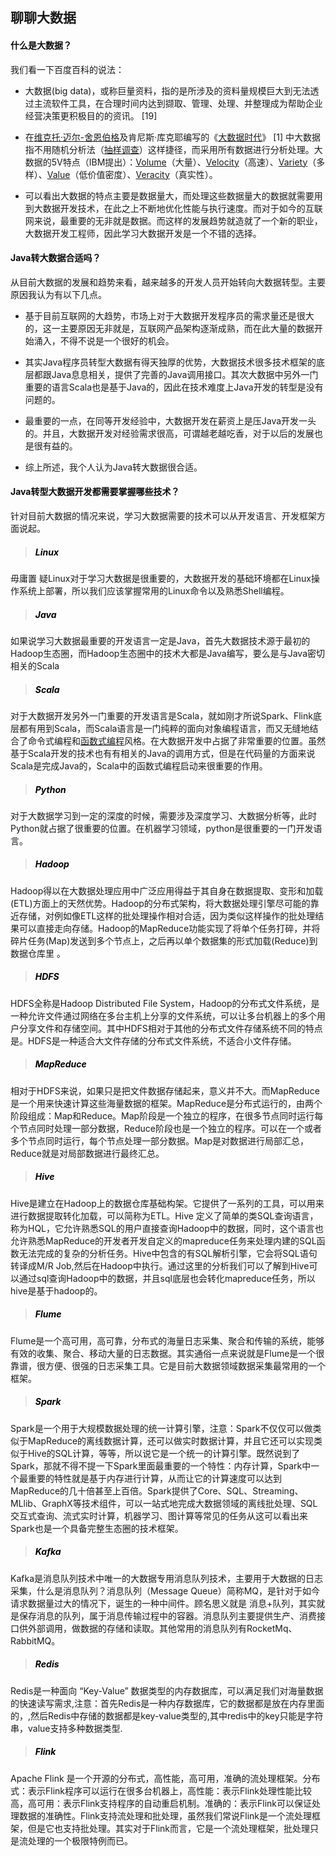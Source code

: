 ## 聊聊大数据

#### <font color=#090909>什么是大数据？</font>

 我们看一下百度百科的说法：

-  大数据(big data)，或称巨量资料，指的是所涉及的资料量规模巨大到无法透过主流软件工具，在合理时间内达到撷取、管理、处理、并整理成为帮助企业经营决策更积极目的的资讯。 [19] 

-  在[维克托·迈尔-舍恩伯格](https://baike.baidu.com/item/维克托·迈尔-舍恩伯格)及肯尼斯·库克耶编写的《[大数据时代](https://baike.baidu.com/item/大数据时代/15434499)》 [1] 中大数据指不用随机分析法（[抽样调查](https://baike.baidu.com/item/抽样调查)）这样捷径，而采用所有数据进行分析处理。大数据的5V特点（IBM提出）：[Volume](https://baike.baidu.com/item/Volume/17610592)（大量）、[Velocity](https://baike.baidu.com/item/Velocity/1398152)（高速）、[Variety](https://baike.baidu.com/item/Variety/191328)（多样）、[Value](https://baike.baidu.com/item/Value/2285610)（低价值密度）、[Veracity](https://baike.baidu.com/item/Veracity/19362178)（真实性）。

-  可以看出大数据的特点主要是数据量大，而处理这些数据量大的数据就需要用到大数据开发技术，在此之上不断地优化性能与执行速度。而对于如今的互联网来说，最重要的无非就是数据。而这样的发展趋势就造就了一个新的职业，大数据开发工程师，因此学习大数据开发是一个不错的选择。

#### <font color=#090909>Java转大数据合适吗？</font>

从目前大数据的发展和趋势来看，越来越多的开发人员开始转向大数据转型。主要原因我认为有以下几点。

-  基于目前互联网的大趋势，市场上对于大数据开发程序员的需求量还是很大的，这一主要原因无非就是，互联网产品架构逐渐成熟，而在此大量的数据开始涌入，不得不说是一个很好的机会。
- 其实Java程序员转型大数据有得天独厚的优势，大数据技术很多技术框架的底层都跟Java息息相关，提供了完善的Java调用接口。其次大数据中另外一门重要的语言Scala也是基于Java的，因此在技术难度上Java开发的转型是没有问题的。
- 最重要的一点，在同等开发经验中，大数据开发在薪资上是压Java开发一头的。并且，大数据开发对经验需求很高，可谓越老越吃香，对于以后的发展也是很有益的。

-  综上所述，我个人认为Java转大数据很合适。

#### <font color=#090909>Java转型大数据开发都需要掌握哪些技术？</font>

针对目前大数据的情况来说，学习大数据需要的技术可以从开发语言、开发框架方面说起。

> ##### <font color=#000000> Linux</font>

毋庸置 疑Linux对于学习大数据是很重要的，大数据开发的基础环境都在Linux操作系统上部署，所以我们应该掌握常用的Linux命令以及熟悉Shell编程。

> ##### <font color=#000000>Java</font>

如果说学习大数据最重要的开发语言一定是Java，首先大数据技术源于最初的Hadoop生态圈，而Hadoop生态圈中的技术大都是Java编写，要么是与Java密切相关的Scala

> ##### <font color=#000000>Scala</font>

对于大数据开发另外一门重要的开发语言是Scala，就如刚才所说Spark、Flink底层都有用到Scala，而Scala语言是一门纯粹的面向对象编程语言，而又无缝地结合了命令式编程和[函数式编程](https://baike.baidu.com/item/函数式编程)风格。在大数据开发中占据了非常重要的位置。虽然基于Scala开发的技术也有有相关的Java的调用方式，但是在代码量的方面来说Scala是完成Java的，Scala中的函数式编程启动来很重要的作用。

> ##### <font color=#000000>Python</font>

对于大数据学习到一定的深度的时候，需要涉及深度学习、大数据分析等，此时Python就占据了很重要的位置。在机器学习领域，python是很重要的一门开发语言。

> ##### <font color=#000000>Hadoop</font>

Hadoop得以在大数据处理应用中广泛应用得益于其自身在数据提取、变形和加载(ETL)方面上的天然优势。Hadoop的分布式架构，将大数据处理引擎尽可能的靠近存储，对例如像ETL这样的批处理操作相对合适，因为类似这样操作的批处理结果可以直接走向存储。Hadoop的MapReduce功能实现了将单个任务打碎，并将碎片任务(Map)发送到多个节点上，之后再以单个数据集的形式加载(Reduce)到数据仓库里 。

> ##### <font color=#000000>HDFS</font>

HDFS全称是Hadoop Distributed File System，Hadoop的分布式文件系统，是一种允许文件通过网络在多台主机上分享的文件系统，可以让多台机器上的多个用户分享文件和存储空间。其中HDFS相对于其他的分布式文件存储系统不同的特点是。HDFS是一种适合大文件存储的分布式文件系统，不适合小文件存储。

> ##### <font color=#000000>MapReduce</font>

相对于HDFS来说，如果只是把文件数据存储起来，意义并不大。而MapReduce是一个用来快速计算这些海量数据的框架。MapReduce是分布式运行的，由两个阶段组成：Map和Reduce。Map阶段是一个独立的程序，在很多节点同时运行每个节点同时处理一部分数据，Reduce阶段也是一个独立的程序。可以在一个或者多个节点同时运行，每个节点处理一部分数据。Map是对数据进行局部汇总，Reduce就是对局部数据进行最终汇总。

>##### <font color=#000000>Hive</font>

Hive是建立在Hadoop上的数据仓库基础构架。它提供了一系列的工具，可以用来进行数据提取转化加载，可以简称为ETL。Hive 定义了简单的类SQL查询语言，称为HQL，它允许熟悉SQL的用户直接查询Hadoop中的数据，同时，这个语言也允许熟悉MapReduce的开发者开发自定义的mapreduce任务来处理内建的SQL函数无法完成的复杂的分析任务。Hive中包含的有SQL解析引擎，它会将SQL语句转译成M/R Job,然后在Hadoop中执行。通过这里的分析我们可以了解到Hive可以通过sql查询Hadoop中的数据，并且sql底层也会转化mapreduce任务，所以hive是基于hadoop的。

> ##### <font color=#000000>Flume</font>

Flume是一个高可用，高可靠，分布式的海量日志采集、聚合和传输的系统，能够有效的收集、聚合、移动大量的日志数据。其实通俗一点来说就是Flume是一个很靠谱，很方便、很强的日志采集工具。它是目前大数据领域数据采集最常用的一个框架。

> ##### <font color=#000000>Spark</font>

Spark是一个用于大规模数据处理的统一计算引擎，注意：Spark不仅仅可以做类似于MapReduce的离线数据计算，还可以做实时数据计算，并且它还可以实现类似于Hive的SQL计算，等等，所以说它是一个统一的计算引擎。既然说到了Spark，那就不得不提一下Spark里面最重要的一个特性：内存计算，Spark中一个最重要的特性就是基于内存进行计算，从而让它的计算速度可以达到MapReduce的几十倍甚至上百倍。Spark提供了Core、SQL、Streaming、MLlib、GraphX等技术组件，可以一站式地完成大数据领域的离线批处理、SQL交互式查询、流式实时计算，机器学习、图计算等常见的任务从这可以看出来Spark也是一个具备完整生态圈的技术框架。

> ##### <font color=#000000>Kafka</font>

Kafka是消息队列技术中唯一的大数据专用消息队列技术，主要用于大数据的日志采集，什么是消息队列？消息队列（Message Queue）简称MQ，是针对于如今请求数据量过大的情况下，诞生的一种中间件。顾名思义就是 消息+队列，其实就是保存消息的队列，属于消息传输过程中的容器。消息队列主要提供生产、消费接口供外部调用，做数据的存储和读取。其他常用的消息队列有RocketMq、RabbitMQ。

>##### <font color=#000000>Redis</font>

Redis是一种面向 “Key-Value” 数据类型的内存数据库，可以满足我们对海量数据的快速读写需求,注意：首先Redis是一种内存数据库，它的数据都是放在内存里面的，,然后Redis中存储的数据都是key-value类型的,其中redis中的key只能是字符串，value支持多种数据类型.

> ##### <font color=#000000>Flink</font>

Apache Flink 是一个开源的分布式，高性能，高可用，准确的流处理框架。分布式：表示Flink程序可以运行在很多台机器上，高性能：表示Flink处理性能比较高，高可用：表示Flink支持程序的自动重启机制。准确的：表示Flink可以保证处理数据的准确性。Flink支持流处理和批处理，虽然我们常说Flink是一个流处理框架，但是它也支持批处理。其实对于Flink而言，它是一个流处理框架，批处理只是流处理的一个极限特例而已。
